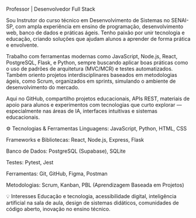 Professor | Desenvolvedor Full Stack

Sou Instrutor do curso técnico em Desenvolvimento de Sistemas no SENAI-SP, com ampla experiência em ensino de programação, desenvolvimento web, banco de dados e práticas ágeis. Tenho paixão por unir tecnologia e educação, criando soluções que ajudam alunos a aprender de forma prática e envolvente.

Trabalho com ferramentas modernas como JavaScript, Node.js, React, PostgreSQL, Flask, e Python, sempre buscando aplicar boas práticas como o uso de padrões de arquitetura (MVC/MCR) e testes automatizados. Também oriento projetos interdisciplinares baseados em metodologias ágeis, como Scrum, organizados em sprints, simulando o ambiente de desenvolvimento do mercado.

Aqui no GitHub, compartilho projetos educacionais, APIs REST, materiais de apoio para alunos e experimentos com tecnologias que curto explorar — especialmente nas áreas de IA, interfaces intuitivas e sistemas educacionais.

⚙️ Tecnologias & Ferramentas
Linguagens: JavaScript, Python, HTML, CSS

Frameworks e Bibliotecas: React, Node.js, Express, Flask

Banco de Dados: PostgreSQL (Supabase), SQLite

Testes: Pytest, Jest

Ferramentas: Git, GitHub, Figma, Postman

Metodologias: Scrum, Kanban, PBL (Aprendizagem Baseada em Projetos)

💡 Interesses
Educação e tecnologia, acessibilidade digital, inteligência artificial na sala de aula, design de sistemas didáticos, comunidades de código aberto, inovação no ensino técnico.


